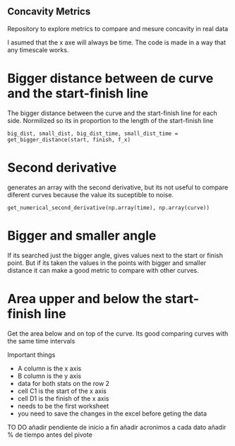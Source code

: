 ## Concavity Metrics
Repository to explore metrics to compare and mesure concavity in real data

I asumed that the x axe will always be time. The code is made in a way that any timescale works. 

# Bigger distance between de curve and the start-finish line
The bigger distance between the curve and the start-finish line for each side. Normilized so its in proportion to the length of the start-finish line
```
big_dist, small_dist, big_dist_time, small_dist_time =  get_bigger_distance(start, finish, f_x)
```

# Second derivative
generates an array with the second derivative, but its not useful to compare diferent curves because the value its suceptible to noise. 
```
get_numerical_second_derivative(np.array(time), np.array(curve))
```

# Bigger and smaller angle
If its searched just the bigger angle, gives values next to the start or finish point. But if its taken the values in the points with bigger and smaller distance it can make a good metric to compare with other curves.

# Area upper and below the start-finish line
Get the area below and on top of the curve. Its good comparing curves with the same time intervals


Important things
- A column is the x axis
- B column is the y axis
- data for both stats on the row 2
- cell C1 is the start of the x axis
- cell D1 is the finish of the x axis
- needs to be the first worksheet
- you need to save the changes in the excel before geting the data

TO DO
añadir pendiente de inicio a fin
añadir acronimos a cada dato
añadir % de tiempo antes del pivote 
